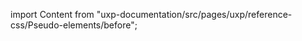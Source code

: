 
import Content from "uxp-documentation/src/pages/uxp/reference-css/Pseudo-elements/before";

<Content query="product=photoshop"/>
